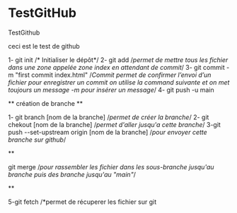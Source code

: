 # TestGitHub
TestGithub

ceci est le test de github

1- git init /* Initialiser le dépôt*/ 
2- git add /*permet de mettre tous les fichier dans une zone appelée zone index en attendant de commit*/ 
3- git commit -m "first commit index.html" /*Commit permet de confirmer l’envoi d’un fichier pour enregistrer un commit on utilise la command suivante et on met toujours un message -m pour insérer un message*/
4- git push -u main 

**
création de branche 
**

1- git branch [nom de la branche] /*permet de créer la branche*/
2- git chekout [nom de la branche] /*permet d'aller jusqu'a cette branche*/
3-git push --set-upstream origin [nom de la branche] /*pour envoyer cette branche sur github*/

**

git merge /*pour rassembler les fichier dans les sous-branche jusqu'au branche puis des branche jusqu'au "main"*/

**

5-git fetch /*permet de récuperer les fichier sur git